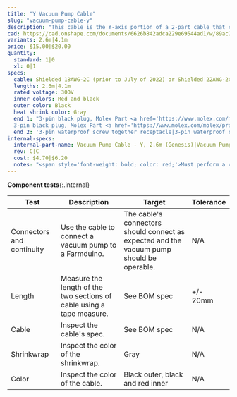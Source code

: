 ```yaml
---
title: "Y Vacuum Pump Cable"
slug: "vacuum-pump-cable-y"
description: "This cable is the Y-axis portion of a 2-part cable that connects the vacuum pump to the Farmduino."
cad: https://cad.onshape.com/documents/6626b842adca229e69544ad1/w/89ac2637f82d915f22c2bcd0/e/3d148d0ea29c59a3d910e93f?renderMode=0&uiState=6255dd87582c8d091a1f75ba
variants: 2.6m|4.1m
price: $15.00|$20.00
quantity:
  standard: 1|0
  xl: 0|1
specs:
  cable: Shielded 18AWG-2C (prior to July of 2022) or Shielded 22AWG-2C (July 2022 and later)
  lengths: 2.6m|4.1m
  rated voltage: 300V
  inner colors: Red and black
  outer color: Black
  heat shrink color: Gray
  end 1: "3-pin black plug, Molex Part <a href='https://www.molex.com/molex/products/part-detail/crimp_housings/2004561213'>2004561213</a> (prior to July of 2022) or <a href='https://www.molex.com/molex/products/part-detail/crimp_housings/0050579403'>50579403</a> (July 2022 and later)|
  3-pin black plug, Molex Part <a href='https://www.molex.com/molex/products/part-detail/crimp_housings/2004561213'>2004561213</a> (prior to July of 2022) or <a href='https://www.molex.com/molex/products/part-detail/crimp_housings/0050579403'>50579403</a> (July 2022 and later)"
  end 2: '3-pin waterproof screw together receptacle|3-pin waterproof screw together receptacle'
internal-specs:
  internal-part-name: Vacuum Pump Cable - Y, 2.6m (Genesis)|Vacuum Pump Cable - Y, 4.1m (Genesis XL)
  rev: C|C
  cost: $4.70|$6.20
  notes: "<span style='font-weight: bold; color: red;'>Must perform a continuity check at factory</span>"
---
```


**Component tests**{:.internal}

|Test         |Description  |Target       |Tolerance    |
|-------------|-------------|-------------|-------------|
|Connectors and continuity|Use the cable to connect a vacuum pump to a Farmduino.|The cable's connectors should connect as expected and the vacuum pump should be operable.|N/A
|Length       |Measure the length of the two sections of cable using a tape measure.|See BOM spec|+/- 20mm
|Cable        |Inspect the cable's spec.|See BOM spec|N/A
|Shrinkwrap   |Inspect the color of the shrinkwrap.|Gray|N/A
|Color        |Inspect the color of the cable.|Black outer, black and red inner|N/A
